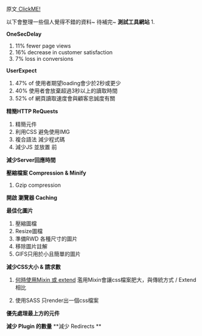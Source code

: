 原文[ ClickME! ](https://www.crazyegg.com/blog/speed-up-your-website/)

以下會整理一些個人覺得不錯的資料~
待補完~
**測試工具網站**
1. 

**OneSecDelay**
1. 11% fewer page views
2. 16% decrease in customer satisfaction
3. 7% loss in conversions 

**UserExpect**
1. 47% of 使用者期望loading會少於2秒或更少
2. 40% 使用者會放棄超過3秒以上的讀取時間
3. 52% of 網頁讀取速度會與顧客忠誠度有關

**精簡HTTP ReQuests**
1. 精簡元件
2. 利用CSS 避免使用IMG 
3. 複合語法 減少程式碼
4. 減少JS 並放置 </body>前

**減少Server回應時間**

**壓縮檔案 Compression & Minify**
1. Gzip compression

**開啟 瀏覽器 Caching**

**最佳化圖片**
1. 壓縮圖檔
2. Resize圖檔
3. 準備RWD 各種尺寸的圖片
4. 移除圖片註解
5. GIFS只用於小且簡單的圖片

**減少CSS大小 & 請求數**
1. [何時使用Mixin 或 extend](https://www.youtube.com/watch?v=cRX1wUcMsXc)
濫用Mixin會讓css檔案肥大，與傳統方式 / Extend 相比

2. 使用SASS 只render出一個css檔案

**優先處理最上方的元件**

**減少 Plugin 的數量**
**減少 Redirects **